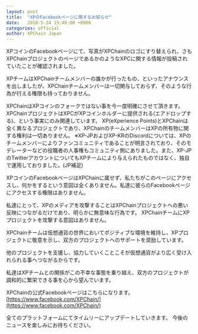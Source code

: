 ```yaml
---
layout: post
title:  "XPのFacebookページに関するお知らせ"
date:   2018-5-24 15:40:00 +0900
categories: official
author: XPChain Japan
---
```

XPコインのFacebookページにて、写真がXPChainのロゴにすり替えられ、さもXPChainプロジェクトのページであるかのようなXPCに関する情報が投稿されていたことが確認されました。

XPチームはXPChainチームメンバーの誰かが行ったもの、といったアナウンスを出しましたが、XPChainチームメンバーは一切関与しておらず、そのような行為が行える権限も持っておりません。

XPChainはXPコインのフォークではない事を今一度明確にさせて頂きます。
XPChainプロジェクトはXPCがXPコインホルダーに提供される(エアドロップする)、という事実にのみ関連しています。
XP(eXperience Points)とXPChainは全く異なるプロジェクトであり、XPChainのチームメンバーはXPの所有物に関する権利は一切ありません。
※XP-JPおよびXP-KRのDiscordについては、XPのチームメンバーによりファンコミュニティであることが明言されており、そのモデレーターなどの役職者の人事権もコミュニティ側にありました。また、XP-JPのTwitterアカウントについてもXPチームにより与えられたものではなく、独自で運用しておりました。(JP補足)

XPコインのFacebookページはXPChainに属せず、私たちがこのページにアクセスし、何かをするという意図は全くありません。私達に彼らのFacebookページにアクセスする権限はありません。

私達にとって、XPのメディアを攻撃することはXPChainプロジェクトへの悪い反映につながるだけであり、明らかに無意味な行為です。
XPChainチームにXPプロジェクトを攻撃する意図はありません。

XPChainチームは仮想通貨の世界においてポジティブな環境を維持し、XPプロジェクトに敬意を示し、双方のプロジェクトへのサポートを奨励しています。

他のプロジェクトを支援し、協力していくことこそが仮想通貨がより広く受け入れられる事へつながるからです。

私達はXPチームとの関係がこの不幸な事態を乗り越え、双方のプロジェクトが調和的に繁栄できる事を心から望んでいます。

XPChainの公式Facebookページはこちらになります。
[https://www.facebook.com/XPChain/](https://www.facebook.com/XPChain/)

全てのプラットフォームにてタイムリーにアップデートしていきます。
今後のニュースを楽しみにお待ちください。
